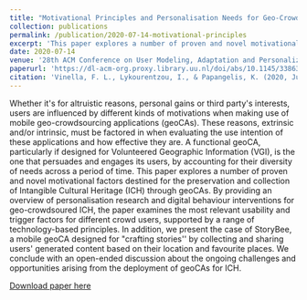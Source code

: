```yaml
---
title: "Motivational Principles and Personalisation Needs for Geo-Crowdsourced Intangible Cultural Heritage Mobile Applications"
collection: publications
permalink: /publication/2020-07-14-motivational-principles
excerpt: 'This paper explores a number of proven and novel motivational factors destined for the preservation and collection of Intangible Cultural Heritage (ICH) through geoCAs. By providing an overview of personalisation research and digital behaviour interventions for geo-crowdsoured ICH, the paper examines the most relevant usability and trigger factors for different crowd users, supported by a range of technology-based principles.'
date: 2020-07-14
venue: '28th ACM Conference on User Modeling, Adaptation and Personalization'
paperurl: 'https://dl-acm-org.proxy.library.uu.nl/doi/abs/10.1145/3386392.3399284'
citation: 'Vinella, F. L., Lykourentzou, I., & Papangelis, K. (2020, July). Motivational Principles and Personalisation Needs for Geo-Crowdsourced Intangible Cultural Heritage Mobile Applications. In Adjunct Publication of the 28th ACM Conference on User Modeling, Adaptation and Personalization (pp. 362-369).'
---
```

Whether it's for altruistic reasons, personal gains or third party's interests, users are influenced by different kinds of motivations when making use of mobile geo-crowdsourcing applications (geoCAs). These reasons, extrinsic and/or intrinsic, must be factored in when evaluating the use intention of these applications and how effective they are. A functional geoCA, particularly if designed for Volunteered Geographic Information (VGI), is the one that persuades and engages its users, by accounting for their diversity of needs across a period of time. This paper explores a number of proven and novel motivational factors destined for the preservation and collection of Intangible Cultural Heritage (ICH) through geoCAs. By providing an overview of personalisation research and digital behaviour interventions for geo-crowdsoured ICH, the paper examines the most relevant usability and trigger factors for different crowd users, supported by a range of technology-based principles. In addition, we present the case of StoryBee, a mobile geoCA designed for "crafting stories'' by collecting and sharing users' generated content based on their location and favourite places. We conclude with an open-ended discussion about the ongoing challenges and opportunities arising from the deployment of geoCAs for ICH.

[Download paper here](https://dl-acm-org.proxy.library.uu.nl/doi/abs/10.1145/3386392.3399284)